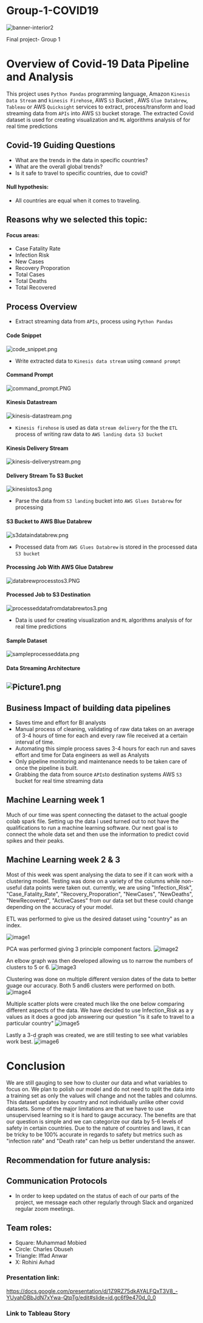 # Group-1-COVID19

![banner-interior2](https://user-images.githubusercontent.com/93894964/162599648-c70dd655-9fad-4cdc-b02c-444de00cf040.jpeg)

Final project- Group 1 

# Overview of Covid-19 Data Pipeline and Analysis
This project uses  `Python Pandas`  programming language,  Amazon `Kinesis Data Stream`  and `kinesis Firehose`,  AWS `S3` Bucket , AWS `Glue Databrew`, `Tableau` or AWS `Quicksight` services to extract, process/transform and load streaming data from `APIs` into AWS `S3` bucket storage. 
The extracted Covid dataset is used for creating visualization and `ML` algorithms analysis of for real time predictions

## Covid-19 Guiding Questions
- What are the trends in the data in specific countries?
- What are the overall global trends?
- Is it safe to travel to specific countries, due to covid?




#### Null hypothesis: 
* All countries are equal when it comes to traveling. 


## Reasons why we selected this topic:



#### Focus areas:

- Case Fatality Rate 
- Infection Risk
- New Cases
- Recovery Proporation
- Total Cases 
- Total Deaths 
- Total Recovered 



## Process Overview 
* Extract streaming data from `APIs`, process using `Python Pandas` 

#### Code Snippet 

 ![code_snippet.png](https://github.com/mhoussam1/Group-1-COVID19/blob/charleside2001/images/code_snippet.png) 
 
* Write extracted data to `Kinesis data stream` using `command prompt`

#### Command Prompt 

 ![command_prompt.PNG](https://github.com/mhoussam1/Group-1-COVID19/blob/charleside2001/images/command_prompt.PNG) 

#### Kinesis Datastream

 ![kinesis-datastream.png](https://github.com/mhoussam1/Group-1-COVID19/blob/charleside2001/images/kinesis-datastream.png) 
 
* `Kinesis firehose` is used as data `stream delivery` for the  the `ETL` process of writing raw data to `AWS landing data S3 bucket`

#### Kinesis Delivery Stream 

 ![kinesis-deliverystream.png](https://github.com/mhoussam1/Group-1-COVID19/blob/charleside2001/images/kinesis-deliverystream.png) 
 
#### Delivery Stream To S3 Bucket 
 
 ![kinesistos3.png](https://github.com/mhoussam1/Group-1-COVID19/blob/charleside2001/images/kinesistos3.png) 
  
* Parse the data from `S3 landing` bucket into `AWS Glues Databrew` for processing

#### S3 Bucket to AWS Blue Databrew

 ![s3dataindatabrew.png](https://github.com/mhoussam1/Group-1-COVID19/blob/charleside2001/images/s3dataindatabrew.png) 
 

* Processed data from `AWS Glues Databrew` is stored in the processed data `S3 bucket` 

#### Processing Job With AWS Glue Databrew

 ![databrewprocesstos3.PNG](https://github.com/mhoussam1/Group-1-COVID19/blob/charleside2001/images/databrewprocesstos3.PNG) 

#### Processed Job to S3 Destination 

 ![processeddatafromdatabrewtos3.png](https://github.com/mhoussam1/Group-1-COVID19/blob/charleside2001/images/processeddatafromdatabrewtos3.png)
 
* Data is used for creating visualization and `ML` algorithms analysis of for real time predictions 


#### Sample Dataset
 
 ![sampleprocesseddata.png](https://github.com/mhoussam1/Group-1-COVID19/blob/charleside2001/images/sampleprocesseddata.png)   


#### Data Streaming Architecture

![Picture1.png](https://github.com/mhoussam1/Group-1-COVID19/blob/charleside2001/images/Picture1.png)
---
## Business Impact of building data pipelines
* Saves time and effort for BI analysts
* Manual process of cleaning, validating of raw data takes on an average of 3-4 hours of time for each and every raw file received at a certain interval of time.
* Automating this simple process saves 3-4 hours for each run and saves effort and time for Data engineers as well as Analysts
* Only pipeline monitoring and maintenance needs to be taken care of once the pipeline is built.
* Grabbing the data from source `APIs`to destination systems AWS `S3` bucket for real time streaming data

## Machine Learning week 1
Much of our time was spent connecting the dataset to the actual google colab spark file.
Setting up the data I used turned out to not have the qualifications to run a machine learning software.
Our next goal is to connect the whole data set and then use the information to predict covid spikes and their peaks.

## Machine Learning week 2 & 3
Most of this week was spent analysing the data to see if it can work with a clustering model. Testing was done on a variety of the columns while non-useful data points were taken out. currently, we are using "Infection_Risk", "Case_Fatality_Rate", "Recovery_Proporation", "NewCases", "NewDeaths", "NewRecovered", "ActiveCases" from our data set but these could change depending on the accuracy of your model.

ETL was performed to give us the desired dataset using "country" as an index.

![image1](https://github.com/mhoussam1/Group-1-COVID19/blob/main/ML_images/ETL.png)

PCA was performed giving 3 principle component factors.
![image2](https://github.com/mhoussam1/Group-1-COVID19/blob/main/ML_images/PC1-3.png)

An elbow graph was then developed allowing us to narrow the numbers of clusters to 5 or 6.
![image3](https://github.com/mhoussam1/Group-1-COVID19/blob/main/ML_images/elbow.png)

Clustering was done on multiple different version dates of the data to better guage our accuracy. Both 5 and6 clusters were performed on both.
![image4](https://github.com/mhoussam1/Group-1-COVID19/blob/main/ML_images/clustering.png)

Multiple scatter plots were created much like the one below comparing different aspects of the data. We have decided to use Infection_Risk as a y values as it does a good job answering our question "is it safe to travel to a particular country"
![image5](https://github.com/mhoussam1/Group-1-COVID19/blob/main/ML_images/scatter.ong.png)

Lastly a 3-d graph was created, we are still testing to see what variables work best.
![image6](https://github.com/mhoussam1/Group-1-COVID19/blob/main/ML_images/3_d.png)

# Conclusion

We are still gauging to see how to cluster our data and what variables to focus on. We plan to polish our model and do not need to split the data into a training set as only the values will change and not the tables and columns. This dataset updates by country and not individually unlike other covid datasets. Some of the major limitations are that we have to use unsupervised learning so it is hard to gauge accuracy. The benefits are that our question is simple and we can categorize our data by 5-6 levels of safety in certain countries. Due to the nature of countries and laws, it can be tricky to be 100% accurate in regards to safety but metrics such as "infection rate" and "Death rate" can help us better understand the answer.


## Recommendation for future analysis:



## Communication Protocols

- In order to keep updated on the status of each of our parts of the project, we message each other regularly through Slack and organized regular zoom meetings.


## Team roles:

- Square: Muhammad Mobied 
- Circle: Charles Obuseh
- Triangle: Iffad Anwar
- X: Rohini Avhad


### Presentation link:

https://docs.google.com/presentation/d/1Z9RZ75dkAYALFQxT3V8_-YUyahDBbJdN7xYwa-QtpTg/edit#slide=id.gc6f9e470d_0_0


### Link to Tableau Story



